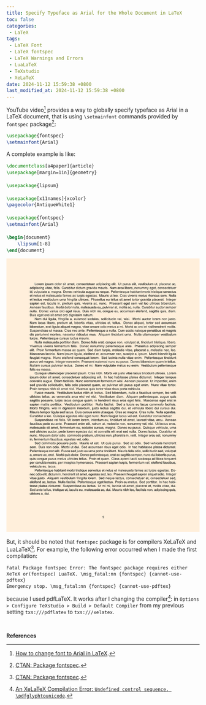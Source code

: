 ```yaml
---
title: Specify Typeface as Arial for the Whole Document in LaTeX
toc: false
categories:
 - LaTeX
tags:
 - LaTeX Font
 - LaTeX fontspec
 - LaTeX Warnings and Errors
 - LuaLaTeX
 - TeXstudio
 - XeLaTeX
date: 2024-11-12 15:59:38 +0800
last_modified_at: 2024-11-12 15:59:38 +0800
---
```


YouTube video[^1] provides a way to globally specify typeface as Arial in a LaTeX document, that is using `\setmainfont` commands provided by `fontspec` package[^2]:

```latex
\usepackage{fontspec}
\setmainfont{Arial}
```

A complete example is like:

```latex
\documentclass[a4paper]{article}
\usepackage[margin=1in]{geometry}

\usepackage{lipsum}

\usepackage[x11names]{xcolor}
\pagecolor{AntiqueWhite1}

\usepackage{fontspec}
\setmainfont{Arial}

\begin{document}
	\lipsum[1-8]
\end{document}
```

![png-1](https://raw.githubusercontent.com/HelloWorld-1017/blog-images/main/imgs/202411121620612.png)

But, it should be noted that `fontspec` package is for compilers XeLaTeX and LuaLaTeX[^2]. For example, the following error occurred when I made the first compilation:

```
Fatal Package fontspec Error: The fontspec package requires either XeTeX or(fontspec) LuaTeX. \msg_fatal:nn {fontspec} {cannot-use-pdftex}
Emergency stop. \msg_fatal:nn {fontspec} {cannot-use-pdftex}
```

because I used pdfLaTeX. It works after I changing the compiler[^3]: in `Options > Configure TeXstudio > Build > Default Compiler` from my previous setting `txs:///pdflatex` to `txs:///xelatex`. 

<br>

**References**

[^1]: [How to change font to Arial in LaTeX](https://www.youtube.com/watch?v=e25NDs5D9PI).
[^2]: [CTAN: Package fontspec](https://ctan.org/pkg/fontspec?lang=en).
[^3]: [An XeLaTeX Compilation Error: `Undefined control sequence. \pdfglyphtounicode`](/2024-07-24/16-47-47.html).